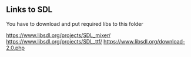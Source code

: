 ## Links to SDL

You have to download and put required libs to this folder

https://www.libsdl.org/projects/SDL_mixer/
https://www.libsdl.org/projects/SDL_ttf/
https://www.libsdl.org/download-2.0.php